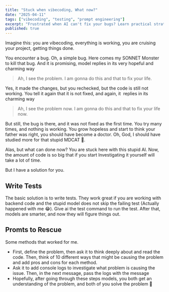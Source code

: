 ```yaml
---
title: "Stuck when vibecoding, What now?"
date: "2025-04-11"
tags: ["vibecoding", "testing", "prompt engineering"]
excerpt: "Frustrated when AI can't fix your bugs? Learn practical strategies like writing tests and using effective prompts to overcome those coding roadblocks."
published: true
---
```


Imagine this: you are vibecoding, everything is working, you are cruising your project, getting things done.

You encounter a bug. Oh, a simple bug. Here comes my SONNET Monster to kill that bug.
And it is promising, model replies in its very hopeful and charming way 

> Ah, I see the problem. I am gonna do this and that to fix your life.

Yes, it made the changes, but you rechecked, but the code is still not working. You tell it again that it is not fixed, and again, it  replies in its charming way 

> Ah, I see the problem now. I am gonna do this and that to fix your life now.

But still, the bug is there, and it was not fixed as the first time.
You try many times, and nothing is working. You grow hopeless and start to think your father was right, you should have become a doctor. Oh, God, I should have studied more for that stupid MDCAT 🥲.

Alas, but what can done now? You are stuck here with this stupid AI. Now, the amount of code is so big that if you start
Investigating it yourself will take a lot of time.

But I have a solution for you. 

## Write Tests

The basic solution is to write tests. They work great if you are working with backend code and the stupid model does not 
skip the failing test (Actually happened with me 😂). Give ai the test command to run the test. After that, models 
are smarter, and now they will figure things out.

## Promts to Rescue

Some methods that worked for me. 

- First, define the problem, then ask it to think deeply about and read the code. Then, think of 10 different ways that might be causing the problem and add pros and cons for each method.
- Ask it to add console logs to investigate what problem is causing the issue. Then, in the next message, pass the logs with the message
- Hopefully, after going through these steps models, you both get an understanding of the problem, and both of you solve the problem 🎉